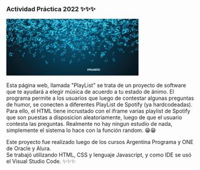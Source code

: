 ### Actividad Práctica 2022 ✨✨✨


<img width=350 height= 150 src="https://github.com/Pedro410Ar/PlayList/blob/master/img/music.jpg"/>


Esta página web, llamada "PlayList" se trata de un proyecto de software que te ayudará a elegir música de acuerdo a tu estado de ánimo.
El programa permite a los usuarios que luego de contestar algunas preguntas de humor, se conecten a diferentes PlayList de Spotify (ya hardcodeadas). 
Para ello, el HTML tiene incrustado con el iframe varias playlist de Spotify que son puestas a disposicion aleatoriamente, luego de que el usuario contesta las preguntas. 
Realmente no hay ningun estudio de nada, simplemente el sistema lo hace con la función random. 😁😁

Este proyecto fue realizado luego de los cursos Argentina Programa y ONE de Oracle y Alura.  
Se trabajó utilizando HTML, CSS y lenguaje Javascript, y como IDE se usó el Visual Studio Code. ✨✨✨
